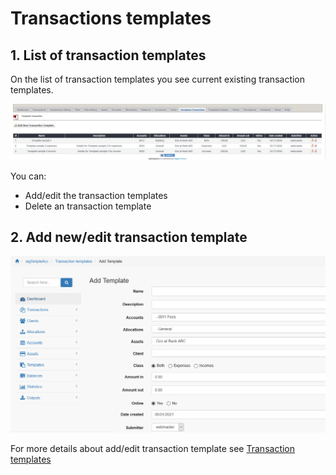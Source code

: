 # Transactions templates

## 1. List of transaction templates

On the list of transaction templates you see current existing transaction templates.

![List of transaction templates](../../.gitbook/assets/admin_tratemplates%20%281%29.png)

You can:

* Add/edit the transaction templates
* Delete an transaction template

## 2. Add new/edit transaction template

![Creation of new transaction template](../../.gitbook/assets/templates_tra_1%20%281%29.png)

For more details about add/edit transaction template see [Transaction templates](../the-user-side/templates.md)

